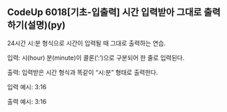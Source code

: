 ## CodeUp 6018[기초-입출력] 시간 입력받아 그대로 출력하기(설명)(py)

24시간 시:분 형식으로 시간이 입력될 때 그대로 출력하는 연습.

입력: 시(hour) 분(minute)이 콜론(’:’)으로 구분되어 한 줄로 입력된다.

출력: 입력받은 시간 형식과 똑같이 “시:분” 형태로 출력한다.

입력 예시: 3:16

출력 예시: 3:16
